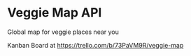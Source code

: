 # Veggie Map API
Global map for veggie places near you

Kanban Board at https://trello.com/b/73PaVM9R/veggie-map
